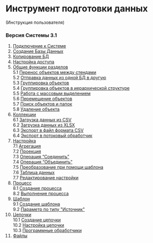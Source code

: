 # Инструмент подготовки данных
(Инструкция пользователя)
### Версия Cистемы 3.1

1. [Подключение к Системе](Начало%20работы/Подключение%20к%20системе.md)
2. [Создание Базы Данных](Начало%20работы/Пользовательская%20БД.md#создание-бд)
3. [Копирование БД](Начало%20работы/Пользовательская%20БД.md#копирование-бд)
4. [Настройка доступа](Начало%20работы/Пользовательская%20БД.md#настройка-доступа)
5. [Общие функции разделов](Общие%20функции%20разделов/Общие%20функции%20разделов.md)  
    5.1 [Перенос объектов между стендами](Общие%20функции%20разделов/Общие%20функции%20разделов.md#перенос-объектов-между-стендами)  
    5.2 [Отправка данных из одной БД в другую](Общие%20функции%20разделов/Общие%20функции%20разделов.md#отправка-данных-из-одной-бд-в-другую)    
    5.3 [Группировка объектов](Общие%20функции%20разделов/Общие%20функции%20разделов.md#группировка-объектов)  
    5.4 [Группировка объектов в иерархической структуре](Общие%20функции%20разделов/Общие%20функции%20разделов.md#группировка-объектов-в-иерархической-структуре)  
    5.5 [Работа с массовым выделением](Общие%20функции%20разделов/Общие%20функции%20разделов.md#работа-с-массовым-выделением)  
    5.6 [Перемещение объектов](Общие%20функции%20разделов/Общие%20функции%20разделов.md#вырезание-и-вставка-выделенных-объектов)  
    5.7 [Поиск объектов и папок](Общие%20функции%20разделов/Общие%20функции%20разделов.md#поиск-объектов-и-папок)  
    5.8 [Удаление объекта](Общие%20функции%20разделов/Общие%20функции%20разделов.md#удаление-объекта)  
6. [Коллекции](Коллекции/Коллекции.md)  
    6.1 [Загрузка данных из CSV](Коллекции/Импорт%20файлов.md#загрузка-данных-из-csv-файлов)  
    6.2 [Загрузка данных из XLSX](Коллекции/Импорт%20файлов.md#загрузка-данных-из-xlsx-файлов)  
    6.3 [Экспорт в файл формата CSV](Коллекции/Экспорт%20файлов.md#экспорт-в-файл-формата-csv)  
    6.4 [Экспорт в потоковый обработчик](Коллекции/Экспорт%20файлов.md#экспорт-в-потоковый-обработчик)  
7. [Настройка](Настройка/Настройка.md)  
    7.1 [Агрегация](Настройка/Преобразование%20данных/Агрегация.md)  
    7.2 [Проекция](Настройка/Преобразование%20данных/Проекция.md)  
    7.3 [Операция “Соединить”](Настройка/Преобразование%20данных/Соединить.md)  
    7.4 [Операция “Объединить”](Настройка/Преобразование%20данных/Объединить.md)  
    7.5 [Преобразование при помощи шаблона](Настройка/Преобразование%20данных/Преобразование%20при%20помощи%20шаблона.md)  
    7.6 [Таблица данных](Настройка/Преобразование%20данных/Таблица%20данных.md)  
    7.7 [Редактирование настройки](Настройка/Редактирование%20настройки/Редактирование%20настройки.md)  
8. [Процесс](Процессы/Процессы.md)  
    8.1 [Создание процесса](Процессы/Процессы.md#создание-процесса)  
    8.2 [Выполнение процесса](Процессы/Процессы.md#выполнение-процесса)  
9. [Шаблон](Шаблоны/Создание%20нового%20шаблона.md)  
    9.1 [Создание шаблона](Шаблоны/Создание%20нового%20шаблона.md#создание-шаблона)  
    9.2 [Параметр по типу "Источник"](Шаблоны/Параметр%20по%20типу%20Источник.md)  
10. [Цепочки](Цепочки%20преобразований/Цепочки%20преобразований.md)  
    10.1 [Создание цепочки](Цепочки%20преобразований/Цепочки%20преобразований.md#создание-цепочки)  
    10.2 [Настройка цепочки](Цепочки%20преобразований/Цепочки%20преобразований.md#настройка-цепочки)  
    10.3 [Программные обработчики](Цепочки%20преобразований/Программные%20обработчики.md#общее-описание)  
11. [Файлы](Файлы/Файлы.md)